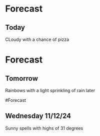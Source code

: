 # Forecast
## Today
CLoudy with a chance of pizza

# Forecast	
## Tomorrow
Rainbows with a light sprinkling of rain later

#Forecast
## Wednesday 11/12/24
Sunny spells with highs of 31 degrees

